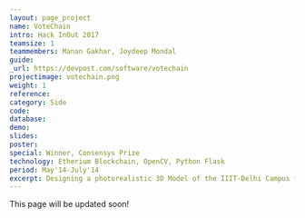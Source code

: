 ```yaml
---
layout: page_project
name: VoteChain
intro: Hack InOut 2017
teamsize: 1
teammembers: Manan Gakhar, Joydeep Mondal
guide:
_url: https://devpost.com/software/votechain
projectimage: votechain.png
weight: 1
reference: 
category: Side
code: 
database:
demo: 
slides: 
poster: 
special: Winner, Consensys Prize
technology: Etherium Blockchain, OpenCV, Python Flask
period: May'14-July'14
excerpt: Designing a photorealistic 3D Model of the IIIT-Delhi Campus for a project focused on using it as a basis for efficient automated 3D Scanning and Modelling of buildings.
---
```

This page will be updated soon!